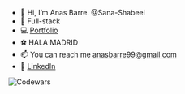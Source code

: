 - 👋 Hi, I’m Anas Barre.   @Sana-Shabeel
- 🌱 Full-stack
- 💻 [Portfolio](https://anas-barre.netlify.app/)
- ⚽️ HALA MADRID
- 📫 You can reach me anasbarre99@gmail.com
- 🔹 [LinkedIn](https://www.linkedin.com/in/anas-barre-93303723a/)

![Codewars](https://www.codewars.com/users/Sana-Shabeel/badges/large)
